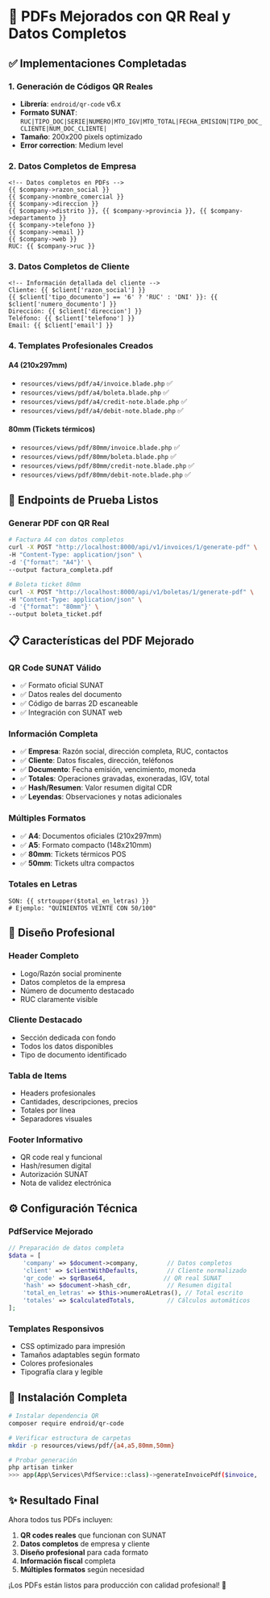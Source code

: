 # 🎯 PDFs Mejorados con QR Real y Datos Completos

## ✅ **Implementaciones Completadas**

### **1. Generación de Códigos QR Reales**
- **Librería**: `endroid/qr-code` v6.x
- **Formato SUNAT**: `RUC|TIPO_DOC|SERIE|NUMERO|MTO_IGV|MTO_TOTAL|FECHA_EMISION|TIPO_DOC_CLIENTE|NUM_DOC_CLIENTE|`
- **Tamaño**: 200x200 pixels optimizado
- **Error correction**: Medium level

### **2. Datos Completos de Empresa**
```blade
<!-- Datos completos en PDFs -->
{{ $company->razon_social }}
{{ $company->nombre_comercial }}
{{ $company->direccion }}
{{ $company->distrito }}, {{ $company->provincia }}, {{ $company->departamento }}
{{ $company->telefono }}
{{ $company->email }}
{{ $company->web }}
RUC: {{ $company->ruc }}
```

### **3. Datos Completos de Cliente**
```blade
<!-- Información detallada del cliente -->
Cliente: {{ $client['razon_social'] }}
{{ $client['tipo_documento'] == '6' ? 'RUC' : 'DNI' }}: {{ $client['numero_documento'] }}
Dirección: {{ $client['direccion'] }}
Teléfono: {{ $client['telefono'] }}
Email: {{ $client['email'] }}
```

### **4. Templates Profesionales Creados**

#### **A4 (210x297mm)**
- `resources/views/pdf/a4/invoice.blade.php` ✅
- `resources/views/pdf/a4/boleta.blade.php` ✅
- `resources/views/pdf/a4/credit-note.blade.php` ✅
- `resources/views/pdf/a4/debit-note.blade.php` ✅

#### **80mm (Tickets térmicos)**
- `resources/views/pdf/80mm/invoice.blade.php` ✅
- `resources/views/pdf/80mm/boleta.blade.php` ✅
- `resources/views/pdf/80mm/credit-note.blade.php` ✅
- `resources/views/pdf/80mm/debit-note.blade.php` ✅

## 🚀 **Endpoints de Prueba Listos**

### **Generar PDF con QR Real**
```bash
# Factura A4 con datos completos
curl -X POST "http://localhost:8000/api/v1/invoices/1/generate-pdf" \
-H "Content-Type: application/json" \
-d '{"format": "A4"}' \
--output factura_completa.pdf

# Boleta ticket 80mm
curl -X POST "http://localhost:8000/api/v1/boletas/1/generate-pdf" \
-H "Content-Type: application/json" \
-d '{"format": "80mm"}' \
--output boleta_ticket.pdf
```

## 📋 **Características del PDF Mejorado**

### **QR Code SUNAT Válido**
- ✅ Formato oficial SUNAT
- ✅ Datos reales del documento
- ✅ Código de barras 2D escaneable
- ✅ Integración con SUNAT web

### **Información Completa**
- ✅ **Empresa**: Razón social, dirección completa, RUC, contactos
- ✅ **Cliente**: Datos fiscales, dirección, teléfonos
- ✅ **Documento**: Fecha emisión, vencimiento, moneda
- ✅ **Totales**: Operaciones gravadas, exoneradas, IGV, total
- ✅ **Hash/Resumen**: Valor resumen digital CDR
- ✅ **Leyendas**: Observaciones y notas adicionales

### **Múltiples Formatos**
- ✅ **A4**: Documentos oficiales (210x297mm)
- ✅ **A5**: Formato compacto (148x210mm)  
- ✅ **80mm**: Tickets térmicos POS
- ✅ **50mm**: Tickets ultra compactos

### **Totales en Letras**
```blade
SON: {{ strtoupper($total_en_letras) }}
# Ejemplo: "QUINIENTOS VEINTE CON 50/100"
```

## 🎨 **Diseño Profesional**

### **Header Completo**
- Logo/Razón social prominente
- Datos completos de la empresa
- Número de documento destacado
- RUC claramente visible

### **Cliente Destacado**
- Sección dedicada con fondo
- Todos los datos disponibles
- Tipo de documento identificado

### **Tabla de Items**
- Headers profesionales
- Cantidades, descripciones, precios
- Totales por línea
- Separadores visuales

### **Footer Informativo**
- QR code real y funcional
- Hash/resumen digital
- Autorización SUNAT
- Nota de validez electrónica

## ⚙️ **Configuración Técnica**

### **PdfService Mejorado**
```php
// Preparación de datos completa
$data = [
    'company' => $document->company,        // Datos completos
    'client' => $clientWithDefaults,        // Cliente normalizado
    'qr_code' => $qrBase64,                // QR real SUNAT
    'hash' => $document->hash_cdr,          // Resumen digital
    'total_en_letras' => $this->numeroALetras(), // Total escrito
    'totales' => $calculatedTotals,         // Cálculos automáticos
];
```

### **Templates Responsivos**
- CSS optimizado para impresión
- Tamaños adaptables según formato
- Colores profesionales
- Tipografía clara y legible

## 🔧 **Instalación Completa**

```bash
# Instalar dependencia QR
composer require endroid/qr-code

# Verificar estructura de carpetas
mkdir -p resources/views/pdf/{a4,a5,80mm,50mm}

# Probar generación
php artisan tinker
>>> app(App\Services\PdfService::class)->generateInvoicePdf($invoice, 'A4');
```

## ✨ **Resultado Final**

Ahora todos tus PDFs incluyen:
1. **QR codes reales** que funcionan con SUNAT
2. **Datos completos** de empresa y cliente
3. **Diseño profesional** para cada formato
4. **Información fiscal** completa
5. **Múltiples formatos** según necesidad

¡Los PDFs están listos para producción con calidad profesional! 🎉